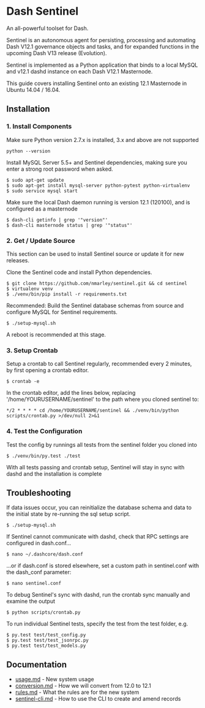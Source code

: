 # Dash Sentinel

An all-powerful toolset for Dash.

Sentinel is an autonomous agent for persisting, processing and automating Dash V12.1 governance objects and tasks, and for expanded functions in the upcoming Dash V13 release (Evolution).

Sentinel is implemented as a Python application that binds to a local MySQL and v12.1 dashd instance on each Dash V12.1 Masternode.

This guide covers installing Sentinel onto an existing 12.1 Masternode in Ubuntu 14.04 / 16.04.

## Installation

### 1. Install Components

Make sure Python version 2.7.x is installed, 3.x and above are not supported

    python --version

Install MySQL Server 5.5+ and Sentinel dependencies, making sure you enter a strong root password when asked.

    $ sudo apt-get update
    $ sudo apt-get install mysql-server python-pytest python-virtualenv
    $ sudo service mysql start

Make sure the local Dash daemon running is version 12.1 (120100), and is configured as a masternode

    $ dash-cli getinfo | grep '"version"'
    $ dash-cli masternode status | grep '"status"'

### 2. Get / Update Source

This section can be used to install Sentinel source or update it for new releases.

Clone the Sentinel code and install Python dependencies.

    $ git clone https://github.com/nmarley/sentinel.git && cd sentinel
    $ virtualenv venv
    $ ./venv/bin/pip install -r requirements.txt

Recommended: Build the Sentinel database schemas from source and configure MySQL for Sentinel requirements.

    $ ./setup-mysql.sh

A reboot is recommended at this stage.

### 3. Setup Crontab

Setup a crontab to call Sentinel regularly, recommended every 2 minutes, by first opening a crontab editor.

    $ crontab -e

In the crontab editor, add the lines below, replacing '/home/YOURUSERNAME/sentinel' to the path where you cloned sentinel to:

    */2 * * * * cd /home/YOURUSERNAME/sentinel && ./venv/bin/python scripts/crontab.py >/dev/null 2>&1

### 4. Test the Configuration

Test the config by runnings all tests from the sentinel folder you cloned into

    $ ./venv/bin/py.test ./test

With all tests passing and crontab setup, Sentinel will stay in sync with dashd and the installation is complete

## Troubleshooting

If data issues occur, you can reinitialize the database schema and data to the initial state by re-running the sql setup script.

    $ ./setup-mysql.sh

If Sentinel cannot communicate with dashd, check that RPC settings are configured in dash.conf...

    $ nano ~/.dashcore/dash.conf

...or if dash.conf is stored elsewhere, set a custom path in sentinel.conf with the dash\_conf parameter:

    $ nano sentinel.conf

To debug Sentinel's sync with dashd, run the crontab sync manually and examine the output

    $ python scripts/crontab.py

To run individual Sentinel tests, specify the test from the test folder, e.g.

    $ py.test test/test_config.py
    $ py.test test/test_jsonrpc.py
    $ py.test test/test_models.py

## Documentation

- [usage.md](docs/usage.md) - New system usage
- [conversion.md](docs/conversion.md) - How we will convert from 12.0 to 12.1
- [rules.md](docs/rules.md) - What the rules are for the new system
- [sentinel-cli.md](docs/sentinel-cli.md) - How to use the CLI to create and amend records
